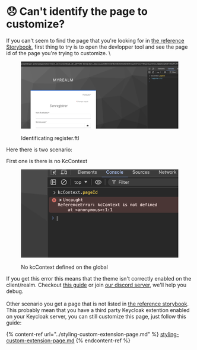 # 😞 Can't identify the page to customize?

If you can't seem to find the page that you're looking for in [the reference Storybook](https://storybook.keycloakify.dev/?path=/story/introduction--page), first thing to try is to open the devlopper tool and see the page id of the page you're trying to customize.  \


<figure><img src="../.gitbook/assets/image (15).png" alt=""><figcaption><p>Identificating register.ftl</p></figcaption></figure>

Here there is two scenario:&#x20;

First one is there is no KcContext

<figure><img src="../.gitbook/assets/image (16).png" alt=""><figcaption><p>No kcContext defined on the global</p></figcaption></figure>

If you get this error this means that the theme isn't correctly enabled on the client/realm. Checkout [this guide](../enabling-your-theme.md) or join [our discord server](https://discord.gg/kYFZG7fQmn), we'll help you debug.  \
\
Other scenario you get a page that is not listed in [the reference storybook](https://storybook.keycloakify.dev/?path=/story/introduction--page). This probably mean that you have a third party Keycloak extention enabled on your Keycloak server, you can still customize this page, just follow this guide: &#x20;

{% content-ref url="../styling-custom-extension-page.md" %}
[styling-custom-extension-page.md](../styling-custom-extension-page.md)
{% endcontent-ref %}
